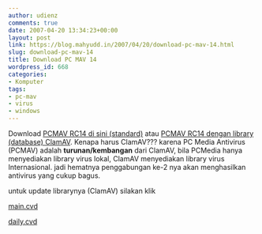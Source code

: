 ```yaml
---
author: udienz
comments: true
date: 2007-04-20 13:34:23+00:00
layout: post
link: https://blog.mahyudd.in/2007/04/20/download-pc-mav-14.html
slug: download-pc-mav-14
title: Download PC MAV 14
wordpress_id: 668
categories:
- Komputer
tags:
- pc-mav
- virus
- windows
---
```


Download [PCMAV RC14 di sini (standard)](http://www.divshare.com/download/303477-1dd) atau [PCMAV RC14 dengan library (database) ClamAV](http://www.divshare.com/download/454787-9c5). Kenapa harus ClamAV??? karena PC Media Antivirus (PCMAV) adalah **turunan/kembangan** dari ClamAV, bila PCMedia hanya menyediakan library virus lokal, ClamAV menyediakan library virus Internasional. jadi hematnya penggabungan ke-2 nya akan menghasilkan antivirus yang cukup bagus.[
](http://www.divshare.com/download/303477-1dd)

untuk update librarynya (ClamAV) silakan klik

[main.cvd](http://db.local.clamav.net/main.cvd)

[daily.cvd](http://http://db.local.clamav.net/daily.cvd)
